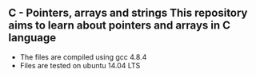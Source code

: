  C - Pointers, arrays and strings
This repository aims to learn about pointers and arrays in C language
------
- The files are compiled using gcc 4.8.4
- Files are tested on ubuntu 14.04 LTS
